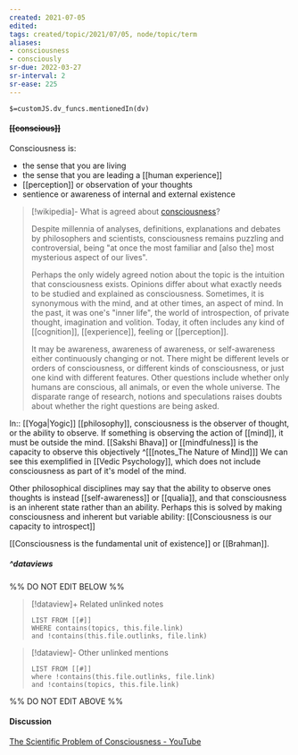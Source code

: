 ```yaml
---
created: 2021-07-05
edited: 
tags: created/topic/2021/07/05, node/topic/term
aliases:
- consciousness
- consciously
sr-due: 2022-03-27
sr-interval: 2
sr-ease: 225
---
```

`$=customJS.dv_funcs.mentionedIn(dv)`

#### <s class="topic-title">[[conscious]]</s> 

Consciousness is:
- the sense that you are living
- the sense that you are leading a [[human experience]]
- [[perception]] or observation of your thoughts
- sentience or awareness of internal and external existence

> [!wikipedia]- What is agreed about [consciousness](https://en.wikipedia.org/wiki/Consciousness)?
> 
> Despite millennia of analyses, definitions, explanations and debates by philosophers and scientists, consciousness remains puzzling and controversial, being "at once the most familiar and [also the] most mysterious aspect of our lives". 
> 
> Perhaps the only widely agreed notion about the topic is the intuition that consciousness exists.  Opinions differ about what exactly needs to be studied and explained as consciousness. Sometimes, it is synonymous with the mind, and at other times, an aspect of mind. In the past, it was one's "inner life", the world of introspection, of private thought, imagination and volition. Today, it often includes any kind of [[cognition]], [[experience]], feeling or [[perception]]. 
> 
> It may be awareness, awareness of awareness, or self-awareness either continuously changing or not. There might be different levels or orders of consciousness, or different kinds of consciousness, or just one kind with different features. Other questions include whether only humans are conscious, all animals, or even the whole universe. The disparate range of research, notions and speculations raises doubts about whether the right questions are being asked. 
> 

In:: [[Yoga|Yogic]] [[philosophy]], 
consciousness is the observer of thought, or the ability to observe.
If something is observing the action of [[mind]], it must be outside the mind. 
[[Sakshi Bhava]] or [[mindfulness]] is the capacity to observe this objectively
^[[[notes_The Nature of Mind]]]
We can see this exemplified in [[Vedic Psychology]], which does not include consciousness as part of it's model of the mind.

Other philosophical disciplines may say that the ability to observe ones thoughts is instead [[self-awareness]] or [[qualia]], and that consciousness is an inherent state rather than an ability. Perhaps this is solved by making consciousness and inherent but variable ability: [[Consciousness is our capacity to introspect]]

[[Consciousness is the fundamental unit of existence]] or [[Brahman]].

##### ^dataviews

%% DO NOT EDIT BELOW %%
> [!dataview]+ Related unlinked notes
> ```dataview
> LIST FROM [[#]]
> WHERE contains(topics, this.file.link)
> and !contains(this.file.outlinks, file.link)
> ```
 
> [!dataview]- Other unlinked mentions
> ```dataview
> LIST FROM [[#]]
> where !contains(this.file.outlinks, file.link)
> and !contains(topics, this.file.link)
> ```

%% DO NOT EDIT ABOVE %%

#### Discussion
[The Scientific Problem of Consciousness - YouTube](https://www.youtube.com/watch?v=CJhSSPO8Ulk)
